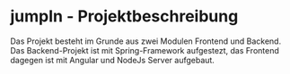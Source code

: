# jumpIn - Projektbeschreibung 

Das Projekt besteht im Grunde aus zwei Modulen Frontend und Backend. Das Backend-Projekt ist mit Spring-Framework aufgestezt, das Frontend dagegen ist mit Angular und NodeJs Server aufgebaut.
